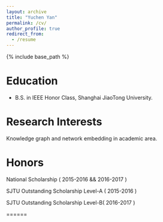 ```yaml
---
layout: archive
title: "Yuchen Yan"
permalink: /cv/
author_profile: true
redirect_from:
  - /resume
---
```


{% include base_path %}

Education
======
* B.S. in IEEE Honor Class, Shanghai JiaoTong University.

Research Interests 
======
Knowledge graph and network embedding in academic area. 

Honors
======
National Scholarship ( 2015-2016 && 2016-2017 )

SJTU Outstanding Scholarship Level-A ( 2015-2016 )

SJTU Outstanding Scholarship Level-B( 2016-2017 )

======
